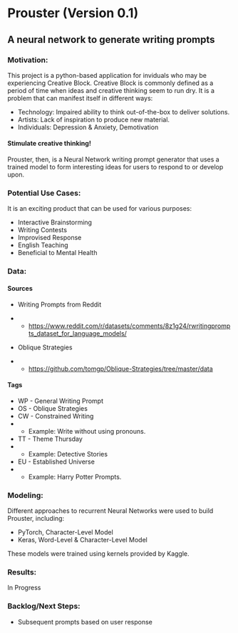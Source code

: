 # Prouster (Version 0.1)
## A neural network to generate writing prompts


### Motivation:
This project is a python-based application for inviduals who may be experiencing Creative Block.
Creative Block is commonly defined as a period of time when ideas and creative thinking seem to run dry. It is a problem that can manifest itself in different ways:

* Technology: Impaired ability to think out-of-the-box to deliver solutions.
* Artists: Lack of inspiration to produce new material.
* Individuals:  Depression & Anxiety, Demotivation

#### Stimulate creative thinking!
Prouster, then, is a Neural Network writing prompt generator that uses a trained model to form interesting ideas for users to respond to or develop upon.

### Potential Use Cases:
It is an exciting product that can be used for various purposes:
* Interactive Brainstorming
* Writing Contests
* Improvised Response
* English Teaching
* Beneficial to Mental Health

### Data:

#### Sources

* Writing Prompts from Reddit
* * https://www.reddit.com/r/datasets/comments/8z1g24/rwritingprompts_dataset_for_language_models/

* Oblique Strategies
* * https://github.com/tomgp/Oblique-Strategies/tree/master/data

#### Tags
* WP - General Writing Prompt
* OS - Oblique Strategies
* CW - Constrained Writing
* * Example: Write without using pronouns.
* TT - Theme Thursday
* * Example: Detective Stories
* EU - Established Universe
* * Example: Harry Potter Prompts.

### Modeling:
Different approaches to recurrent Neural Networks were used to build Prouster, including:

* PyTorch, Character-Level Model
* Keras, Word-Level & Character-Level Model

These models were trained using kernels provided by Kaggle. 

### Results:
In Progress

### Backlog/Next Steps:
* Subsequent prompts based on user response
